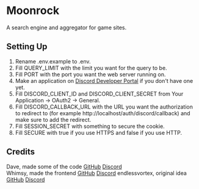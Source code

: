# Moonrock
A search engine and aggregator for game sites.
## Setting Up
1. Rename .env.example to .env.
2. Fill QUERY_LIMIT with the limit you want for the query to be.
3. Fill PORT with the port you want the web server running on.
4. Make an application on [Discord Developer Portal](https://discord.com/developers) if you don't have one yet.
4. Fill DISCORD_CLIENT_ID and DISCORD_CLIENT_SECRET from Your Application -> OAuth2 -> General.
5. Fill DISCORD_CALLBACK_URL with the URL you want the authorization to redirect to (for example http://localhost/auth/discord/callback) and make sure to add the redirect.
6. Fill SESSION_SECRET with something to secure the cookie.
7. Fill SECURE with true if you use HTTPS and false if you use HTTP.
## Credits
Dave, made some of the code [GitHub](https://github.com/dave9123) [Discord](https://discord.com/users/781708312466554940)
<br />
Whimsy, made the frontend [GitHub](https://github.com/InAWhimsicalManner) [Discord](https://discord.com/users/1127936626883035227)
endlessvortex, original idea [GitHub](https://github.com/MovByte) [Discord](https://discord.com/users/980548613614764093)